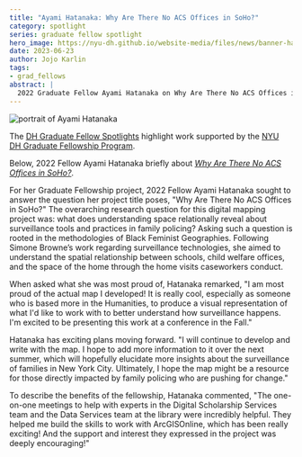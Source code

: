 ```yaml
---
title: "Ayami Hatanaka: Why Are There No ACS Offices in SoHo?"
category: spotlight
series: graduate fellow spotlight
hero_image: https://nyu-dh.github.io/website-media/files/news/banner-hatanaka.jpg
date: 2023-06-23
author: Jojo Karlin
tags:
- grad_fellows
abstract: |
  2022 Graduate Fellow Ayami Hatanaka on Why Are There No ACS Offices in SoHo?
---
```


<article class="message is-success mb-4" style="max-width:800px">
  <div class="message-body has-text-warning">
      <img src="https://nyu-dh.github.io/website-media/files/people/hatanaka.jpg" class="is-pulled-right circle-128" alt="portrait of Ayami Hatanaka"/>
      <p>The <a href="/news/graduate-fellow-spotlights/">DH Graduate Fellow Spotlights</a> highlight work supported by the <a href="/funding/grad-fellowships/">NYU DH Graduate Fellowship Program</a>.</p>
      <p class="mb-3">Below, 2022 Fellow Ayami Hatanaka briefly about <i><a href="/projects/g2022hatanaka/">Why Are There No ACS Offices in SoHo?</a></i>.</p>

  </div>
</article>

For her Graduate Fellowship project, 2022 Fellow Ayami Hatanaka sought to answer the question her project title poses, "Why Are There No ACS Offices in SoHo?" The overarching research question for this digital mapping project was: what does understanding space relationally reveal about surveillance tools and practices in family policing? Asking such a question is rooted in the methodologies of Black Feminist Geographies. Following Simone Browne’s work regarding surveillance technologies, she aimed to understand the spatial relationship between schools, child welfare offices, and the space of the home through the home visits caseworkers conduct. 

When asked what she was most proud of, Hatanaka remarked, "I am most proud of the actual map I developed! It is really cool, especially as someone who is based more in the Humanities, to produce a visual representation of what I'd like to work with to better understand how surveillance happens. I'm excited to be presenting this work at a conference in the Fall."

Hatanaka has exciting plans moving forward. "I will continue to develop and write with the map. I hope to add more information to it over the next summer, which will hopefully elucidate more insights about the surveillance of families in New York City. Ultimately, I hope the map might be a resource for those directly impacted by family policing who are pushing for change."

To describe the benefits of the fellowship, Hatanaka commented, "The one-on-one meetings to help with experts in the Digital Scholarship Services team and the Data Services team at the library were incredibly helpful. They helped me build the skills to work with ArcGISOnline, which has been really exciting! And the support and interest they expressed in the project was deeply encouraging!"

